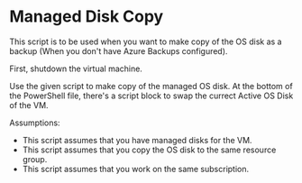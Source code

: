 # Managed Disk Copy

This script is to be used when you want to make copy of the OS disk as a backup (When you don't have Azure Backups configured). 

First, shutdown the virtual machine. 

Use the given script to make copy of the managed OS disk. At the bottom of the PowerShell file, there's a script block to swap the currect Active OS Disk of the VM. 

Assumptions:  
* This script assumes that you have managed disks for the VM. 
* This script assumes that you copy the OS disk to the same resource group.
* This script assumes that you work on the same subscription.




